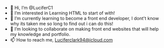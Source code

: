 - 👋 Hi, I’m @LuciferC1
- 👀 I’m interested in Learning HTML to start of with!
- 🌱 I’m currently learning to become a front end developer, I dont't know why its taken me so long to find out i can do this!
- 💞️ I’m looking to collaborate on making front end websites that will help my knowledge and portfolio.
- 📫 How to reach me, Luciferclark94@icloud.com

<!---
LuciferC1/LuciferC1 is a ✨ special ✨ repository because its `README.md` (this file) appears on your GitHub profile.
You can click the Preview link to take a look at your changes.
--->
